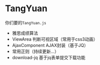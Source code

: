 # TangYuan
你们要的`TangYuan.js`

* 雅思成绩算法<br/>
* ViewArea  判断可视区域（常用于css3动画）<br/>
* AjaxComponent  AJAX封装（基于JQ）<br/>
* 常用正则（持续更新...）<br/>
* download-jq  基于jq表单提交下载功能<br/>